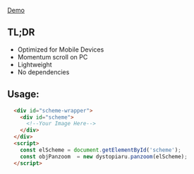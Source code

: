 [Demo](https://dystopiaru.github.io/Panzoom/)

## TL;DR
- Optimized for Mobile Devices
- Momentum scroll on PC
- Lightweight
- No dependencies


## Usage:
```html
  <div id="scheme-wrapper">
    <div id="scheme">
      <!--Your Image Here-->
    </div>
  </div>
  <script>
  	const elScheme = document.getElementById('scheme');
  	const objPanzoom  = new dystopiaru.panzoom(elScheme);
  </script>
```
